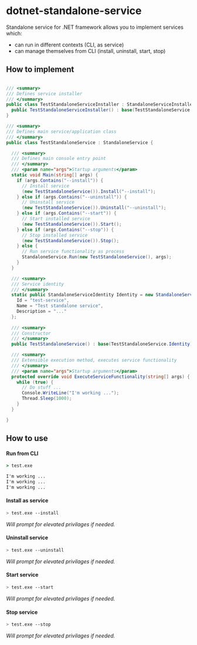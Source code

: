 # dotnet-standalone-service
Standalone service for .NET framework allows you to implement services which:
- can run in different contexts (CLI, as service)
- can manage themselves from CLI (install, uninstall, start, stop)

## How to implement
```C#

/// <summary>
/// Defines service installer
/// </summary>
public class TestStandaloneServiceInstaller : StandaloneServiceInstaller {
  public TestStandaloneServiceInstaller() : base(TestStandaloneService.Identity) { }
}

/// <summary>
/// Defines main service/application class
/// </summary>
public class TestStandaloneService : StandaloneService {

  /// <summary>
  /// Defines main console entry point
  /// </summary>
  /// <param name="args">Startup arguments</param>
  static void Main(string[] args) {
    if (args.Contains("--install")) {
      // Install service
      (new TestStandaloneService()).Install("--install");
    } else if (args.Contains("--uninstall")) {
      // Uninstall service
      (new TestStandaloneService()).Uninstall("--uninstall");
    } else if (args.Contains("--start")) {
      // Start installed service
      (new TestStandaloneService()).Start();
    } else if (args.Contains("--stop")) {
      // Stop installed service
      (new TestStandaloneService()).Stop();
    } else {
      // Run service functionality as process
      StandaloneService.Run(new TestStandaloneService(), args);
    }
  }

  /// <summary>
  /// Service identity
  /// </summary>
  static public StandaloneServiceIdentity Identity = new StandaloneServiceIdentity () {
    Id = "test-service",
    Name = "Test standalone service",
    Description = "..."
  };
        
  /// <summary>
  /// Constructor
  /// </summary>
  public TestStandaloneService() : base(TestStandaloneService.Identity) { }

  /// <summary>
  /// Extensible execution method, executes service functionality
  /// </summary>
  /// <param name="args">Startup arguments</param>
  protected override void ExecuteServiceFunctionality(string[] args) {
    while (true) {
      // Do stuff ...
      Console.WriteLine("I'm working ...");
      Thread.Sleep(1000);
    }
  }

}

```

## How to use

#### Run from CLI
```cmd
> test.exe

I'm working ...
I'm working ...
I'm working ...
```

#### Install as service
```sh
> test.exe --install
```
*Will prompt for elevated privilages if needed.*

#### Uninstall service
```sh
> test.exe --uninstall
```
*Will prompt for elevated privilages if needed.*

#### Start service
```sh
> test.exe --start
```
*Will prompt for elevated privilages if needed.*

#### Stop service
```sh
> test.exe --stop
```
*Will prompt for elevated privilages if needed.*

